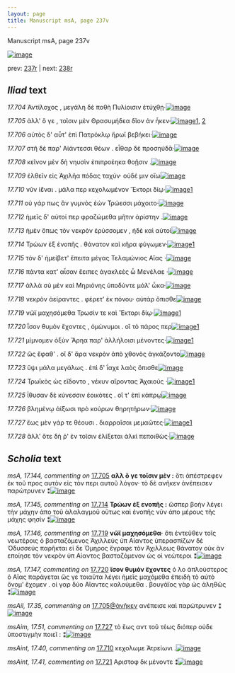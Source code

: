 ```yaml
---
layout: page
title: Manuscript msA, page 237v
---
```


Manuscript msA, page 237v

[![image](http://www.homermultitext.org/iipsrv?OBJ=IIP,1.0&FIF=/project/homer/pyramidal/deepzoom/hmt/vaimg/2017a/VA237VN_0739.tif&WID=100&CVT=JPEG)](http://www.homermultitext.org/ict2/?urn=urn:cite2:hmt:vaimg.2017a:VA237VN_0739)

prev:  [237r](../237r) | next:  [238r](../238r)

## *Iliad* text

*17.704* <a id="17.704"/> Ἀντίλοχος , μεγάλη δὲ ποθὴ Πυλίοισιν ἐτύχθῃ·[![image](http://www.homermultitext.org/iipsrv?OBJ=IIP,1.0&FIF=/project/homer/pyramidal/deepzoom/hmt/vaimg/2017a/VA237VN_0739.tif&RGN=0.492,0.2066,0.412,0.0285&WID=1000&CVT=JPEG)](http://www.homermultitext.org/ict2/?urn=urn:cite2:hmt:vaimg.2017a:VA237VN_0739@0.492,0.2066,0.412,0.0285)

*17.705* <a id="17.705"/> ἀλλ' ὅ γε , τοῖσιν μὲν Θρασυμήδεα δῖον ἀν ἧκεν·[![image](http://www.homermultitext.org/iipsrv?OBJ=IIP,1.0&FIF=/project/homer/pyramidal/deepzoom/hmt/vaimg/2017a/VA237VN_0739.tif&RGN=0.492,0.2292,0.42,0.0285&WID=1000&CVT=JPEG)](http://www.homermultitext.org/ict2/?urn=urn:cite2:hmt:vaimg.2017a:VA237VN_0739@0.492,0.2292,0.42,0.0285)[1](#msA_17.144), [2](#msAil_17.35)

*17.706* <a id="17.706"/> αὐτὸς δ' αὖτ' ἐπὶ Πατρόκλῳ ἥρωϊ βεβήκει·[![image](http://www.homermultitext.org/iipsrv?OBJ=IIP,1.0&FIF=/project/homer/pyramidal/deepzoom/hmt/vaimg/2017a/VA237VN_0739.tif&RGN=0.49,0.2479,0.371,0.0263&WID=1000&CVT=JPEG)](http://www.homermultitext.org/ict2/?urn=urn:cite2:hmt:vaimg.2017a:VA237VN_0739@0.49,0.2479,0.371,0.0263)

*17.707* <a id="17.707"/> στῆ δὲ παρ' Αἰάντεσσι θέων . εἶθαρ δὲ προσηύδᾱ·[![image](http://www.homermultitext.org/iipsrv?OBJ=IIP,1.0&FIF=/project/homer/pyramidal/deepzoom/hmt/vaimg/2017a/VA237VN_0739.tif&RGN=0.495,0.2682,0.415,0.0263&WID=1000&CVT=JPEG)](http://www.homermultitext.org/ict2/?urn=urn:cite2:hmt:vaimg.2017a:VA237VN_0739@0.495,0.2682,0.415,0.0263)

*17.708* <a id="17.708"/> κεῖνον μὲν δὴ νηυσὶν ἐπιπροέηκα θοῇσιν .[![image](http://www.homermultitext.org/iipsrv?OBJ=IIP,1.0&FIF=/project/homer/pyramidal/deepzoom/hmt/vaimg/2017a/VA237VN_0739.tif&RGN=0.495,0.29,0.395,0.021&WID=1000&CVT=JPEG)](http://www.homermultitext.org/ict2/?urn=urn:cite2:hmt:vaimg.2017a:VA237VN_0739@0.495,0.29,0.395,0.021)

*17.709* <a id="17.709"/> ἐλθεῖν εἰς Ἀχιλῆα πόδας ταχύν· οὐδέ μιν οἴω[![image](http://www.homermultitext.org/iipsrv?OBJ=IIP,1.0&FIF=/project/homer/pyramidal/deepzoom/hmt/vaimg/2017a/VA237VN_0739.tif&RGN=0.495,0.305,0.407,0.0233&WID=1000&CVT=JPEG)](http://www.homermultitext.org/ict2/?urn=urn:cite2:hmt:vaimg.2017a:VA237VN_0739@0.495,0.305,0.407,0.0233)

*17.710* <a id="17.710"/> νῦν ἱ̈έναι . μάλα περ κεχολωμένον Ἕκτορι δίῳ·[![image](http://www.homermultitext.org/iipsrv?OBJ=IIP,1.0&FIF=/project/homer/pyramidal/deepzoom/hmt/vaimg/2017a/VA237VN_0739.tif&RGN=0.496,0.3253,0.396,0.0218&WID=1000&CVT=JPEG)](http://www.homermultitext.org/ict2/?urn=urn:cite2:hmt:vaimg.2017a:VA237VN_0739@0.496,0.3253,0.396,0.0218)[1](#msAint_17.40)

*17.711* <a id="17.711"/> οὐ γάρ πως ἂν γυμνὸς ἐὼν Τρώεσσι μάχοιτο·[![image](http://www.homermultitext.org/iipsrv?OBJ=IIP,1.0&FIF=/project/homer/pyramidal/deepzoom/hmt/vaimg/2017a/VA237VN_0739.tif&RGN=0.503,0.3441,0.376,0.0233&WID=1000&CVT=JPEG)](http://www.homermultitext.org/ict2/?urn=urn:cite2:hmt:vaimg.2017a:VA237VN_0739@0.503,0.3441,0.376,0.0233)

*17.712* <a id="17.712"/> ἡμεῖς δ' αὐτοί περ φραζώμεθα μῆτιν ἀρίστην .[![image](http://www.homermultitext.org/iipsrv?OBJ=IIP,1.0&FIF=/project/homer/pyramidal/deepzoom/hmt/vaimg/2017a/VA237VN_0739.tif&RGN=0.503,0.3636,0.386,0.0218&WID=1000&CVT=JPEG)](http://www.homermultitext.org/ict2/?urn=urn:cite2:hmt:vaimg.2017a:VA237VN_0739@0.503,0.3636,0.386,0.0218)

*17.713* <a id="17.713"/> ἠμὲν ὅπως τὸν νεκρὸν ἐρύσσομεν , ἠδὲ καὶ αὐτοὶ[![image](http://www.homermultitext.org/iipsrv?OBJ=IIP,1.0&FIF=/project/homer/pyramidal/deepzoom/hmt/vaimg/2017a/VA237VN_0739.tif&RGN=0.501,0.3832,0.397,0.0218&WID=1000&CVT=JPEG)](http://www.homermultitext.org/ict2/?urn=urn:cite2:hmt:vaimg.2017a:VA237VN_0739@0.501,0.3832,0.397,0.0218)

*17.714* <a id="17.714"/> Τρώων ἐξ ἐνοπῆς . θάνατον καὶ κῆρα φύγωμεν·[![image](http://www.homermultitext.org/iipsrv?OBJ=IIP,1.0&FIF=/project/homer/pyramidal/deepzoom/hmt/vaimg/2017a/VA237VN_0739.tif&RGN=0.497,0.4027,0.412,0.0225&WID=1000&CVT=JPEG)](http://www.homermultitext.org/ict2/?urn=urn:cite2:hmt:vaimg.2017a:VA237VN_0739@0.497,0.4027,0.412,0.0225)[1](#msA_17.145)

*17.715* <a id="17.715"/> τὸν δ' ἠμείβετ' ἔπειτα μέγας Τελαμώνιος Αἴας ·[![image](http://www.homermultitext.org/iipsrv?OBJ=IIP,1.0&FIF=/project/homer/pyramidal/deepzoom/hmt/vaimg/2017a/VA237VN_0739.tif&RGN=0.496,0.4222,0.417,0.0195&WID=1000&CVT=JPEG)](http://www.homermultitext.org/ict2/?urn=urn:cite2:hmt:vaimg.2017a:VA237VN_0739@0.496,0.4222,0.417,0.0195)

*17.716* <a id="17.716"/> πάντα κατ' αἶσαν ἔειπες ἀγακλεὲς ὦ Μενέλαε ·[![image](http://www.homermultitext.org/iipsrv?OBJ=IIP,1.0&FIF=/project/homer/pyramidal/deepzoom/hmt/vaimg/2017a/VA237VN_0739.tif&RGN=0.496,0.4395,0.417,0.0233&WID=1000&CVT=JPEG)](http://www.homermultitext.org/ict2/?urn=urn:cite2:hmt:vaimg.2017a:VA237VN_0739@0.496,0.4395,0.417,0.0233)

*17.717* <a id="17.717"/> ἀλλὰ σὺ μὲν καὶ Μηριόνης ὑποδύντε μάλ' ὦκα·[![image](http://www.homermultitext.org/iipsrv?OBJ=IIP,1.0&FIF=/project/homer/pyramidal/deepzoom/hmt/vaimg/2017a/VA237VN_0739.tif&RGN=0.497,0.4583,0.404,0.0233&WID=1000&CVT=JPEG)](http://www.homermultitext.org/ict2/?urn=urn:cite2:hmt:vaimg.2017a:VA237VN_0739@0.497,0.4583,0.404,0.0233)

*17.718* <a id="17.718"/> νεκρὸν ἀείραντες . φέρετ' ἐκ πόνου· αὐτὰρ ὄπισθε[![image](http://www.homermultitext.org/iipsrv?OBJ=IIP,1.0&FIF=/project/homer/pyramidal/deepzoom/hmt/vaimg/2017a/VA237VN_0739.tif&RGN=0.499,0.4763,0.404,0.024&WID=1000&CVT=JPEG)](http://www.homermultitext.org/ict2/?urn=urn:cite2:hmt:vaimg.2017a:VA237VN_0739@0.499,0.4763,0.404,0.024)

*17.719* <a id="17.719"/> νῶϊ μαχησόμεθα Τρωσίν τε καὶ Ἕκτορι δίῳ·[![image](http://www.homermultitext.org/iipsrv?OBJ=IIP,1.0&FIF=/project/homer/pyramidal/deepzoom/hmt/vaimg/2017a/VA237VN_0739.tif&RGN=0.499,0.4951,0.395,0.024&WID=1000&CVT=JPEG)](http://www.homermultitext.org/ict2/?urn=urn:cite2:hmt:vaimg.2017a:VA237VN_0739@0.499,0.4951,0.395,0.024)[1](#msA_17.146)

*17.720* <a id="17.720"/> ῗσον θυμὸν ἔχοντες , ὁμώνυμοι . οἳ τὸ πάρος περ[![image](http://www.homermultitext.org/iipsrv?OBJ=IIP,1.0&FIF=/project/homer/pyramidal/deepzoom/hmt/vaimg/2017a/VA237VN_0739.tif&RGN=0.496,0.5147,0.379,0.0248&WID=1000&CVT=JPEG)](http://www.homermultitext.org/ict2/?urn=urn:cite2:hmt:vaimg.2017a:VA237VN_0739@0.496,0.5147,0.379,0.0248)[1](#msA_17.147)

*17.721* <a id="17.721"/> μίμνομεν ὀξὺν Ἄρηα παρ' ἀλλήλοισι μένοντες·[![image](http://www.homermultitext.org/iipsrv?OBJ=IIP,1.0&FIF=/project/homer/pyramidal/deepzoom/hmt/vaimg/2017a/VA237VN_0739.tif&RGN=0.496,0.5334,0.398,0.024&WID=1000&CVT=JPEG)](http://www.homermultitext.org/ict2/?urn=urn:cite2:hmt:vaimg.2017a:VA237VN_0739@0.496,0.5334,0.398,0.024)[1](#msAint_17.41)

*17.722* <a id="17.722"/> ὣς ἔφαθ' . οἳ δ' ἄρα νεκρὸν ἀπὸ χθονὸς ἀγκάζοντο[![image](http://www.homermultitext.org/iipsrv?OBJ=IIP,1.0&FIF=/project/homer/pyramidal/deepzoom/hmt/vaimg/2017a/VA237VN_0739.tif&RGN=0.497,0.5537,0.415,0.0225&WID=1000&CVT=JPEG)](http://www.homermultitext.org/ict2/?urn=urn:cite2:hmt:vaimg.2017a:VA237VN_0739@0.497,0.5537,0.415,0.0225)

*17.723* <a id="17.723"/> ὕψι μάλα μεγάλως . ἐπὶ δ' ΐαχε λαὸς ὄπισθε[![image](http://www.homermultitext.org/iipsrv?OBJ=IIP,1.0&FIF=/project/homer/pyramidal/deepzoom/hmt/vaimg/2017a/VA237VN_0739.tif&RGN=0.501,0.5702,0.397,0.0225&WID=1000&CVT=JPEG)](http://www.homermultitext.org/ict2/?urn=urn:cite2:hmt:vaimg.2017a:VA237VN_0739@0.501,0.5702,0.397,0.0225)

*17.724* <a id="17.724"/> Τρωϊκὸς ὡς εἴδοντο , νέκυν αἴροντας Ἀχαιούς ·[![image](http://www.homermultitext.org/iipsrv?OBJ=IIP,1.0&FIF=/project/homer/pyramidal/deepzoom/hmt/vaimg/2017a/VA237VN_0739.tif&RGN=0.499,0.5913,0.417,0.0225&WID=1000&CVT=JPEG)](http://www.homermultitext.org/ict2/?urn=urn:cite2:hmt:vaimg.2017a:VA237VN_0739@0.499,0.5913,0.417,0.0225)[1](#msAext_17.3bis)

*17.725* <a id="17.725"/> ΐθυσαν δὲ κύνεσσιν ἐοικότες . οἵ τ' ἐπὶ κάπρῳ[![image](http://www.homermultitext.org/iipsrv?OBJ=IIP,1.0&FIF=/project/homer/pyramidal/deepzoom/hmt/vaimg/2017a/VA237VN_0739.tif&RGN=0.499,0.6093,0.409,0.0233&WID=1000&CVT=JPEG)](http://www.homermultitext.org/ict2/?urn=urn:cite2:hmt:vaimg.2017a:VA237VN_0739@0.499,0.6093,0.409,0.0233)

*17.726* <a id="17.726"/> βλημένῳ ἀί̈ξωσι πρὸ κούρων θηρητήρων·[![image](http://www.homermultitext.org/iipsrv?OBJ=IIP,1.0&FIF=/project/homer/pyramidal/deepzoom/hmt/vaimg/2017a/VA237VN_0739.tif&RGN=0.502,0.6258,0.391,0.024&WID=1000&CVT=JPEG)](http://www.homermultitext.org/ict2/?urn=urn:cite2:hmt:vaimg.2017a:VA237VN_0739@0.502,0.6258,0.391,0.024)

*17.727* <a id="17.727"/> ἕως μὲν γάρ τε θέουσι . διαρραῖσαι μεμαῶτες·[![image](http://www.homermultitext.org/iipsrv?OBJ=IIP,1.0&FIF=/project/homer/pyramidal/deepzoom/hmt/vaimg/2017a/VA237VN_0739.tif&RGN=0.5,0.6446,0.418,0.0225&WID=1000&CVT=JPEG)](http://www.homermultitext.org/ict2/?urn=urn:cite2:hmt:vaimg.2017a:VA237VN_0739@0.5,0.6446,0.418,0.0225)[1](#msAim_17.51)

*17.728* <a id="17.728"/> ἂλλ' ὅτε δή ῥ' ἐν τοῖσιν ἐλίξεται ἀλκὶ πεποιθὼς·[![image](http://www.homermultitext.org/iipsrv?OBJ=IIP,1.0&FIF=/project/homer/pyramidal/deepzoom/hmt/vaimg/2017a/VA237VN_0739.tif&RGN=0.497,0.6634,0.413,0.0293&WID=1000&CVT=JPEG)](http://www.homermultitext.org/ict2/?urn=urn:cite2:hmt:vaimg.2017a:VA237VN_0739@0.497,0.6634,0.413,0.0293)

## *Scholia* text

*msA, 17.144, commenting on* [17.705](#17.705)  <a id="msA_17.144"/> **αλλ ὅ γε τοῖσιν μὲν :** ὅτι ἀπέστρεφεν ἐκ τοῦ προς αυτὸν εἰς τὸν περι αυτοῦ λόγον· τὸ δὲ ανῆκεν ἀνέπεισεν παρώτρυνεν ⁑[![image](http://www.homermultitext.org/iipsrv?OBJ=IIP,1.0&FIF=/project/homer/pyramidal/deepzoom/hmt/vaimg/2017a/VA237VN_0739.tif&RGN=0.242,0.2329,0.217,0.0586&WID=1000&CVT=JPEG)](http://www.homermultitext.org/ict2/?urn=urn:cite2:hmt:vaimg.2017a:VA237VN_0739@0.242,0.2329,0.217,0.0586)

*msA, 17.145, commenting on* [17.714](#17.714)  <a id="msA_17.145"/> **Τρώων ἐξ ενοπῆς :** ὥσπερ βοὴν λέγει τὴν μάχην ἀπο τοῦ ἀλαλαγμοῦ οὕτως καὶ ἐνοπῆς νῦν ἀπο μέρους τῆς μάχης φησίν ⁑[![image](http://www.homermultitext.org/iipsrv?OBJ=IIP,1.0&FIF=/project/homer/pyramidal/deepzoom/hmt/vaimg/2017a/VA237VN_0739.tif&RGN=0.231,0.2855,0.231,0.0466&WID=1000&CVT=JPEG)](http://www.homermultitext.org/ict2/?urn=urn:cite2:hmt:vaimg.2017a:VA237VN_0739@0.231,0.2855,0.231,0.0466)

*msA, 17.146, commenting on* [17.719](#17.719)  <a id="msA_17.146"/> **νῶϊ μαχησόμεθα·** ὅτι ἐντεῦθεν τοῖς νεωτέροις ὁ βασταζόμενος Ἀχιλλεύς ὑπ Αίαντος ὑπερασπίζων δὲ Ὀδυσσεύς παρῆκται εἰ δε Όμηρος ἔγραφε τὸν Ἀχιλλεως θάνατον οὐκ ὰν εποίησε τὸν νεκρὸν ὑπ Αίαντος βασταζόμενον ὡς οἱ νεώτεροι ⁑[![image](http://www.homermultitext.org/iipsrv?OBJ=IIP,1.0&FIF=/project/homer/pyramidal/deepzoom/hmt/vaimg/2017a/VA237VN_0739.tif&RGN=0.238,0.3298,0.227,0.0804&WID=1000&CVT=JPEG)](http://www.homermultitext.org/ict2/?urn=urn:cite2:hmt:vaimg.2017a:VA237VN_0739@0.238,0.3298,0.227,0.0804)

*msA, 17.147, commenting on* [17.720](#17.720)  <a id="msA_17.147"/> **ἴσον θυμὸν ἔχοντες** ό λο ἁπλούστερος ὁ Αἴας παράγεται ὥς γε τοιαῦτα λέγει ἡμεῖς μαχόμεθα ἐπειδὴ τὸ αὐτὸ ὄνομ' ἔχομεν . οἱ γαρ δύο Αἴαντες καλούμεθα . βουγάϊος γὰρ ὡς ἀληθῶς ⁑[![image](http://www.homermultitext.org/iipsrv?OBJ=IIP,1.0&FIF=/project/homer/pyramidal/deepzoom/hmt/vaimg/2017a/VA237VN_0739.tif&RGN=0.236,0.5131,0.238,0.0789&WID=1000&CVT=JPEG)](http://www.homermultitext.org/ict2/?urn=urn:cite2:hmt:vaimg.2017a:VA237VN_0739@0.236,0.5131,0.238,0.0789)

*msAil, 17.35, commenting on* [17.705@ἀνῆκεν](#17.705@ἀνῆκεν)  <a id="msAil_17.35"/> ανέπεισε καὶ παρώτρυνεν ⁑[![image](http://www.homermultitext.org/iipsrv?OBJ=IIP,1.0&FIF=/project/homer/pyramidal/deepzoom/hmt/vaimg/2017a/VA237VN_0739.tif&RGN=0.879,0.229,0.053,0.018&WID=1000&CVT=JPEG)](http://www.homermultitext.org/ict2/?urn=urn:cite2:hmt:vaimg.2017a:VA237VN_0739@0.879,0.229,0.053,0.018)

*msAim, 17.51, commenting on* [17.727](#17.727)  <a id="msAim_17.51"/> τὸ ἕως αντ τοῦ τέως διόπερ οὐδε ὑποστιγμὴν ποιεῖ : ⁑[![image](http://www.homermultitext.org/iipsrv?OBJ=IIP,1.0&FIF=/project/homer/pyramidal/deepzoom/hmt/vaimg/2017a/VA237VN_0739.tif&RGN=0.431,0.6484,0.075,0.0654&WID=1000&CVT=JPEG)](http://www.homermultitext.org/ict2/?urn=urn:cite2:hmt:vaimg.2017a:VA237VN_0739@0.431,0.6484,0.075,0.0654)

*msAint, 17.40, commenting on* [17.710](#17.710)  <a id="msAint_17.40"/> κεχολωμε Ἀτρείωνι .[![image](http://www.homermultitext.org/iipsrv?OBJ=IIP,1.0&FIF=/project/homer/pyramidal/deepzoom/hmt/vaimg/2017a/VA237VN_0739.tif&RGN=0.88,0.3238,0.048,0.027&WID=1000&CVT=JPEG)](http://www.homermultitext.org/ict2/?urn=urn:cite2:hmt:vaimg.2017a:VA237VN_0739@0.88,0.3238,0.048,0.027)

*msAint, 17.41, commenting on* [17.721](#17.721)  <a id="msAint_17.41"/> Αριστοφ δκ μένοντε ⁑[![image](http://www.homermultitext.org/iipsrv?OBJ=IIP,1.0&FIF=/project/homer/pyramidal/deepzoom/hmt/vaimg/2017a/VA237VN_0739.tif&RGN=0.888,0.5274,0.047,0.0361&WID=1000&CVT=JPEG)](http://www.homermultitext.org/ict2/?urn=urn:cite2:hmt:vaimg.2017a:VA237VN_0739@0.888,0.5274,0.047,0.0361)